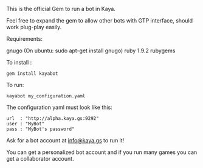 This is the official Gem to run a bot in Kaya.


Feel free to expand the gem to allow other bots with GTP interface, should work plug-play easily.

Requirements:

   gnugo (On ubuntu: sudo apt-get install gnugo)
   ruby 1.9.2
   rubygems

To install :

    gem install kayabot

To run:

    kayabot my_configuration.yaml

The configuration yaml must look like this:

    url  : "http://alpha.kaya.gs:9292"
    user : "MyBot"
    pass : "MyBot's password"

Ask for a bot account at info@kaya.gs to run it!

You can get a personalized bot account and if you run many games you can get a collaborator account.




